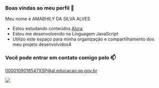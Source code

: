 ### Boas vindas ao meu perfil 💙

Meu nome é AMABHILY DA SILVA ALVES

- Estou estudando conteúdos [Alura](https://www.alura.com.br)
- Estou me desenvolvendo na Linguagem JavaScript
- Utilizo este espaço para minha organização e compartilhamento dos meu projeto desenvolvidos4

### Você pode entrar em contato comigo pelo 📫

0000109016547XSP@al.educacao.sp.gov.br

![](https://media.tenor.com/mCiM7CmGGI4AAAAM/naruto.gif)
